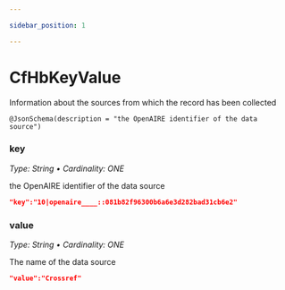 ```yaml
---

sidebar_position: 1

---
```


# CfHbKeyValue

Information about the sources from which the record has been collected


	@JsonSchema(description = "the OpenAIRE identifier of the data source")
### key
_Type: String &bull; Cardinality: ONE_

the OpenAIRE identifier of the data source
	
```json
"key":"10|openaire____::081b82f96300b6a6e3d282bad31cb6e2"
```

### value
_Type: String &bull; Cardinality: ONE_

The name of the data source

```json 
"value":"Crossref"
```

